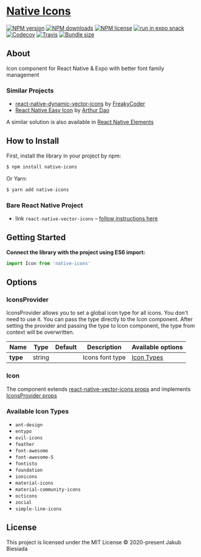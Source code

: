 # [Native Icons](https://github.com/native-ly/native-icons)

[![NPM version](https://flat.badgen.net/npm/v/native-icons)](https://www.npmjs.com/package/native-icons)
[![NPM downloads](https://flat.badgen.net/npm/dm/native-icons)](https://www.npmjs.com/package/native-icons)
[![NPM license](https://flat.badgen.net/npm/license/native-icons)](https://www.npmjs.com/package/native-icons)
[![run in expo snack](https://img.shields.io/badge/Run%20in%20Snack-4630EB?style=flat-square&logo=EXPO&labelColor=FFF&logoColor=000)](https://snack.expo.io/@jbiesiada/native-icons)
[![Codecov](https://flat.badgen.net/codecov/c/github/native-ly/native-icons)](https://codecov.io/gh/native-ly/native-icons)
[![Travis](https://flat.badgen.net/travis/native-ly/native-icons)](https://app.travis-ci.com/github/native-ly/native-icons)
[![Bundle size](https://flat.badgen.net/packagephobia/install/native-icons)](https://packagephobia.com/result?p=native-icons)

## About

Icon component for React Native & Expo with better font family management

### Similar Projects

- [react-native-dynamic-vector-icons](https://github.com/WrathChaos/react-native-dynamic-vector-icons/) by [FreakyCoder](https://github.com/WrathChaos/)
- [React Native Easy Icon](https://github.com/NewBieBR/react-native-easy-icon/) by [Arthur Dao](https://github.com/NewBieBR/)

A similar solution is also available in [React Native Elements](https://github.com/react-native-elements/react-native-elements/)

## How to Install

First, install the library in your project by npm:

```sh
$ npm install native-icons
```

Or Yarn:

```sh
$ yarn add native-icons
```

### Bare React Native Project

- link `react-native-vector-icons` – [follow instructions here](https://github.com/oblador/react-native-vector-icons#installation)

## Getting Started

**Connect the library with the project using ES6 import:**

```js
import Icon from 'native-icons'
```

## Options

### IconsProvider

IconsProvider allows you to set a global icon type for all icons. You don't need to use it. You can pass the type directly to the Icon component. After setting the provider and passing the type to Icon component, the type from context will be overwritten.

| Name     | Type   | Default | Description     | Available options                   |
| -------- | ------ | ------- | --------------- | ----------------------------------- |
| **type** | string | ` `     | Icons font type | [Icon Types](#available-icon-types) |

### Icon

The component extends [react-native-vector-icons props](https://github.com/oblador/react-native-vector-icons#icon-component) and implements [IconsProvider props](#iconsprovider)

### Available Icon Types

- `ant-design`
- `entypo`
- `evil-icons`
- `feather`
- `font-awesome`
- `font-awesome-5`
- `fontisto`
- `foundation`
- `ionicons`
- `material-icons`
- `material-community-icons`
- `octicons`
- `zocial`
- `simple-line-icons`

## License

This project is licensed under the MIT License © 2020-present Jakub Biesiada
